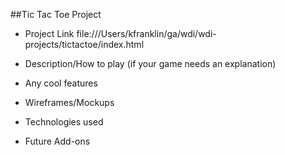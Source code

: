 ##Tic Tac Toe Project
- Project Link
file:///Users/kfranklin/ga/wdi/wdi-projects/tictactoe/index.html

- Description/How to play (if your game needs an explanation)

- Any cool features

- Wireframes/Mockups

- Technologies used

- Future Add-ons
